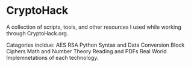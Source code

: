 # CryptoHack
A collection of scripts, tools, and other resources I used while working through CryptoHack.org. 

Catagories incldue:
AES
RSA
Python Syntax and Data Conversion
Block Ciphers
Math and Number Theory
Reading and PDFs
Real World Implemnetations of each technology.
